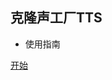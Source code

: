 <!-- _coverpage.md -->

<!-- ![logo](/icon.png) -->

## 克隆声工厂TTS

- 使用指南

[开始](/README)

<!-- ![color](#a8dce1) -->
